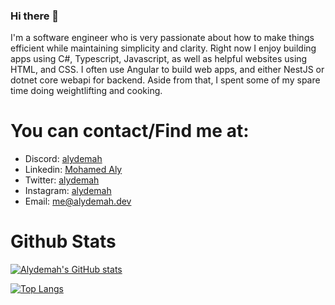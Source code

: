 ### Hi there 👋 

I'm a software engineer who is very passionate about how to make things efficient while maintaining simplicity and clarity.
Right now I enjoy building apps using C#, Typescript, Javascript, as well as helpful websites using HTML, and CSS.
I often use Angular to build web apps, and either NestJS or dotnet core webapi for backend.
Aside from that, I spent some of my spare time doing weightlifting and cooking.

<!--
**alydemah/alydemah** is a ✨ _special_ ✨ repository because its `README.md` (this file) appears on your GitHub profile.


<p align="center">
  
  <br><br>
  </p>


<details>
  
  
  </details>
Here are some ideas to get you started:

- 🔭 I’m currently working on ...
- 🌱 I’m currently learning ...
- 👯 I’m looking to collaborate on ...
- 🤔 I’m looking for help with ...
- 💬 Ask me about ...
- 📫 How to reach me: ...
- 😄 Pronouns: ...
- ⚡ Fun fact: ...
-->

<!-- 
## My latest projects I've build and worked on...

### 
[Moroor.io](https://moroor.io)
Just another strong password generator

-->


# You can contact/Find me at: 
- Discord: [alydemah](https://discord.com/users/702549673113550969)
- Linkedin: [Mohamed Aly](https://www.linkedin.com/in/mohamed-aly-8b725ab2/)
- Twitter: [alydemah](https://twitter.com/alydemah)
- Instagram: [alydemah](https://www.instagram.com/alydemah)
- Email: [me@alydemah.dev](mailto://me@alydemah.dev)




#  Github Stats

[![Alydemah's GitHub stats](https://github-readme-stats.vercel.app/api?username=alydemah&show_icons=true&count_private=true&hide_title=true)](https://github.com/alydemah)


[![Top Langs](https://github-readme-stats.vercel.app/api/top-langs/?username=alydemah)](https://github.com/alydemah/github-readme-stats)




